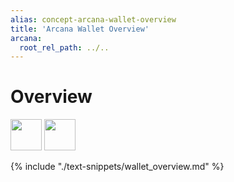 ```yaml
---
alias: concept-arcana-wallet-overview
title: 'Arcana Wallet Overview'
arcana:
  root_rel_path: ../..
---
```


# Overview

<img src="/img/icons/i_an_wallet_light.png#only-light" width="50"/>
<img src="/img/icons/i_an_wallet_dark.png#only-dark" width="50"/>

{% include "./text-snippets/wallet_overview.md" %}
